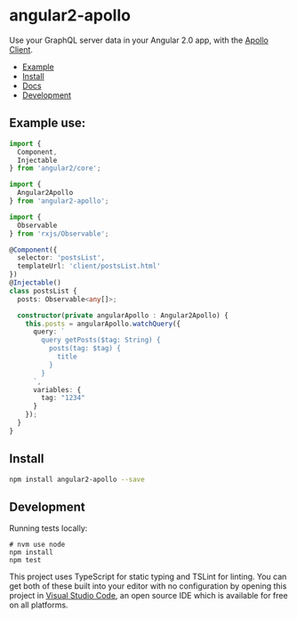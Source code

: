 # angular2-apollo

Use your GraphQL server data in your Angular 2.0 app, with the [Apollo Client](https://github.com/apollostack/apollo-client).

- [Example](#example-use)
- [Install](#install)
- [Docs](http://docs.apollostack.com/apollo-client/angular2.html)
- [Development](#development)

## Example use:

```ts
import {
  Component,
  Injectable
} from 'angular2/core';

import {
  Angular2Apollo
} from 'angular2-apollo';

import {
  Observable
} from 'rxjs/Observable';

@Component({
  selector: 'postsList',
  templateUrl: 'client/postsList.html'
})
@Injectable()
class postsList {
  posts: Observable<any[]>;

  constructor(private angularApollo : Angular2Apollo) {
    this.posts = angularApollo.watchQuery({
      query: `
        query getPosts($tag: String) {
          posts(tag: $tag) {
            title
          }
        }
      `,
      variables: {
        tag: "1234"
      }
    });
  }
}
```

## Install

```bash
npm install angular2-apollo --save
```

## Development

Running tests locally:

```
# nvm use node
npm install
npm test
```

This project uses TypeScript for static typing and TSLint for linting. You can get both of these built into your editor with no configuration by opening this project in [Visual Studio Code](https://code.visualstudio.com/), an open source IDE which is available for free on all platforms.
